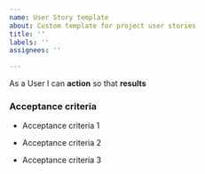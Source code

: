 ```yaml
---
name: User Story template
about: Custom template for project user stories
title: ''
labels: ''
assignees: ''

---
```


As a User I can **action** so that **results**


### Acceptance criteria

- Acceptance criteria 1 

- Acceptance criteria 2

- Acceptance criteria 3
